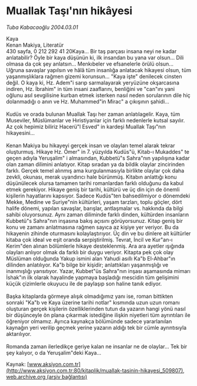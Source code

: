 # Muallak Taşı'nın hikâyesi

*Tuba Kabacaoğlu 2004.03.01*

<div class="pNewsDetailMainContent" itemprop="articleBody">
 Kaya
 <br/>
 Kenan Makiya, Literatür
 <br/>
 430 sayfa, 0 212 292 41 20Kaya... Bir taş parçası insana neyi ne kadar anlatabilir? Öyle bir kaya düşünün ki, ilk insandan bu yana var olsun... Dili olmasa da çok şey anlatsın... Menkıbeler ve efsanelerle örülü olsun... Uğruna savaşlar yapılsın ve hâlâ tüm insanlığa anlatacak hikayesi olsun, tüm yaşanmışlıklara rağmen gizemi korunsun... "Kaya işte" denilecek cinsten değil. O kaya ki, Hz. Adem"i sarıp sarmalayarak yeryüzüne okşarcasına indiren, Hz. İbrahim" in tüm insani zaaflarını, benliğini ve "can"ını yani oğlunu asıl sevgilisine kurban etmek isterken nasıl neden sorularının dile hiç dolanmadığı o anın ve Hz. Muhammed"in Mirac" a çıkışının şahidi...
 <br/>
 <br/>
 Kudüs ve orada bulunan Muallak Taşı her zaman anlatılagelir. Kaya, tüm Museviler, Müslümanlar ve Hıristiyanlar için farklı nedenlerle kutsal sayılır. Az çok hepimiz biliriz Hacerü"l Esved" in kardeşi Muallak Taşı"nın hikayesini...
 <br/>
 <br/>
 Kenan Makiya bu hikayeyi gerçek insan ve olayları temel alarak tekrar oluşturmuş. Hikaye Hz. Ömer" in 7. yüzyılda Kudüs"ü, Kitab-ı Mukaddes" te geçen adıyla Yeruşalim" i almasından, Kubbetü"s Sahra"nın yapılışına kadar olan zaman dilimini anlatıyor. Kitap sıradan ya da bildik olaylar zincirinden farklı. Gerçek temel alınmış ama kurgulanmasıyla birlikte olaylar çok daha zevkli, okunası, merak uyandırıcı hale bürünmüş. Kitabın anlattığı konu düşünülecek olursa tamamen tarihi romanlardan farklı olduğunu da kabul etmek gerekiyor. Hikaye geniş bir tarihi, kültürü ve üç din için de önemli kişilerin hayatlarını kapsıyor. Sadece Kudüs"ten bahsedilmiyor o dönemdeki Mekke, Medine ve Suriye"nin kültürleri, yaşam tarzları, toplu göçler, dört halife dönemi, yapılan savaşlar, barışlar, antlaşmalar vs. hakkında da bilgi sahibi oluyorsunuz. Aynı zaman diliminde farklı dinden, kültürden insanların Kubbetü"s Sahra"nın inşasına bakış açısını görüyorsunuz. Kitap geniş bir konu ve zamanı anlatmasına rağmen sayıca az kişiye yer veriyor. Bu da hikayenin zihinde oturmasını kolaylaştırıyor. Üç din ve bu dinlere ait kültürler kitaba çok ideal ve eşit oranda serpiştirilmiş. Tevrat, İncil ve Kur"an-ı Kerim"den alınan bölümlerle hikaye desteklenmiş. Ara ara ayetler ışığında olayları anlıyor olmak da farklı bir duygu veriyor. Kitapta pek çok olay Müslüman olduğunda Yakup ismini alan Yahudi asıllı Ka"b El-Ahbar"ın dilinden anlatılıyor. Ka"b bilge bir kişidir; anlattıkları yaşanmışlığı ve inanmışlığı yansıtıyor. Yazar, Kubbet"üs Sahra"nın inşası aşamasında mimarı İshak"ın ilk olarak hayalinde yapmaya başladığı mescidin tüm gelişimini küçük çizimlerle okuyucu ile de paylaşıp son haline tanık ediyor.
 <br/>
 <br/>
 Başka kitaplarda görmeye alışık olmadığımız yanı ise, roman bittikten sonraki "Ka"b ve Kaya üzerine tarihi notlar" kısmında uzun uzun romanı oluşturan gerçek kişilerin özelliklerinden tutun da yazarın hangi yönü nasıl bir düşünceyle ön plana çıkarmak istediğine ilişkin niyetleri tüm ayrıntıları ile öğreniyor olmamız. Ayrıca kaynakça bölümünde sadece yararlanılan kaynağın yeri verilip geçmek yerine yazarın aldığı tek bir cümle ayrıntısıyla aktarılıyor.
 <br/>
 <br/>
 Romanda zaman ilerledikçe geriye kalan ne insanlar ne de olaylar... Tek bir şey kalıyor, o da Yeruşalim"deki Kaya...
</div>


Kaynak: [www.aksiyon.com.tr](http://www.aksiyon.com.tr:80/kitaplik/muallak-tasinin-hikayesi_509807), [web.archive.org (arşiv bağlantısı)](http://web.archive.org/web/20150417070014/http://www.aksiyon.com.tr:80/kitaplik/muallak-tasinin-hikayesi_509807)
